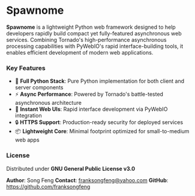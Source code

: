 # Spawnome



**Spawnome** is a lightweight Python web framework designed to help developers rapidly build compact yet fully-featured asynchronous web services. Combining Tornado's high-performance asynchronous processing capabilities with PyWebIO's rapid interface-building tools, it enables efficient development of modern web applications.

### Key Features



- 🐍 **Full Python Stack**: Pure Python implementation for both client and server components
- ⚡ **Async Performance**: Powered by Tornado's battle-tested asynchronous architecture
- 🎨 **Instant Web UIs**: Rapid interface development via PyWebIO integration
- 🔒 **HTTPS Support**: Production-ready security for deployed services
- 📦 **Lightweight Core**: Minimal footprint optimized for small-to-medium web apps

### License



Distributed under **GNU General Public License v3.0**

**Author**: Song Feng
**Contact**: [franksongfeng@yahoo.com](mailto:franksongfeng@yahoo.com)
**GitHub**: https://github.com/franksongfeng
